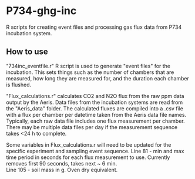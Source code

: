 # P734-ghg-inc
R scripts for creating event files and processing gas flux data from P734 incubation system. 

## How to use
"734inc_eventfile.r" R script is used to generate "event files" for the incubation. This sets things such as the number of chambers that are measured, how long they are measured for, and the duration each chamber is flushed. 

"Flux_calculations.r" calculates CO2 and N2O flux from the raw ppm data output by the Aeris. Data files from the incubation systems are read from the "Aeris_data" folder. The calculated fluxes are compiled into a .csv file with a flux per chamber per datetime taken from the Aeris data file names. Typically, each raw data file includes one flux measurement per chamber. There may be multiple data files per day if the measurement sequence takes <24 h to complete.

Some variables in Flux_calculations.r will need to be updated for the specific experiment and sampling event sequence. 
  Line 81 - min and max time period in seconds for each flux measurement to use. Currently removes first 90 seconds, takes next ~ 6 min.  
  Line 105 - soil mass in g. Oven dry equivalent. 
